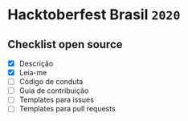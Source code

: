 # Hacktoberfest Brasil `2020`

## Checklist open source

- [x] Descrição
- [x] Leia-me
- [ ] Código de conduta
- [ ] Guia de contribuição
- [ ] Templates para issues
- [ ] Templates para pull requests
